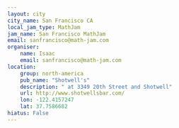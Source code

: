 ```yaml
---
layout: city
city_name: San Francisco CA
local_jam_type: MathJam
jam_name: San Francisco MathJam
email: sanfrancisco@math-jam.com
organiser:
    name: Isaac
    email: sanfrancisco@math-jam.com
location:
    group: north-america
    pub_name: "Shotwell's"
    description: " at 3349 20th Street and Shotwell"
    url: http://www.shotwellsbar.com/
    lon: -122.4157247
    lat: 37.7586682
hiatus: False
---
```

